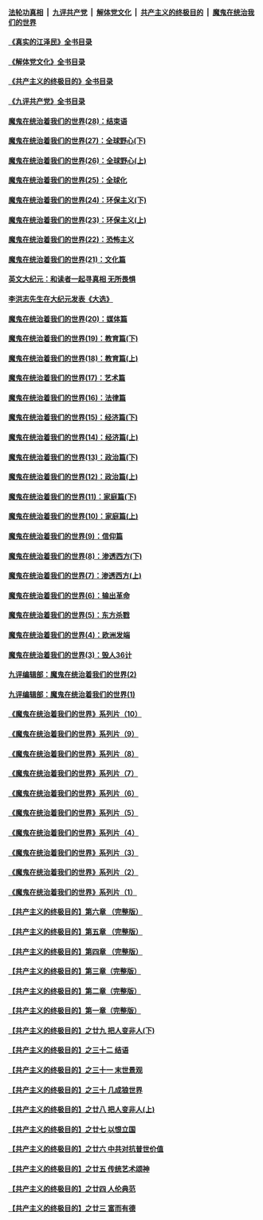 ####  [法轮功真相](../../../../basic/blob/master/README.md?t=09162331) &nbsp;|&nbsp; [九评共产党](../../../../9ping.md/blob/master/README.md?t=09162331) &nbsp;|&nbsp; [解体党文化](../../../../jtdwh.md/blob/master/README.md?t=09162331)  &nbsp;|&nbsp; [共产主义的终极目的](../../../../gczydzjmd.md/blob/master/README.md?t=09162331) &nbsp;|&nbsp; [魔鬼在统治我们的世界](../../../../mgztzwmdsj.md/blob/master/README.md?t=09162331) 

#### [《真实的江泽民》全书目录](../pages/nsc422/n13721399.md?t=09162331) 

#### [《解体党文化》全书目录](../pages/nsc422/n13721157.md?t=09162331) 

#### [《共产主义的终极目的》全书目录](../pages/nsc422/n13721048.md?t=09162331) 

#### [《九评共产党》全书目录](../pages/nsc422/n13708085.md?t=09162331) 

#### [魔鬼在统治着我们的世界(28)：结束语](../pages/nsc422/n10936246.md?t=09162331) 

#### [魔鬼在统治着我们的世界(27)：全球野心(下)](../pages/nsc422/n10928319.md?t=09162331) 

#### [魔鬼在统治着我们的世界(26)：全球野心(上)](../pages/nsc422/n10900318.md?t=09162331) 

#### [魔鬼在统治着我们的世界(25)：全球化](../pages/nsc422/n10788205.md?t=09162331) 

#### [魔鬼在统治着我们的世界(24)：环保主义(下)](../pages/nsc422/n10695307.md?t=09162331) 

#### [魔鬼在统治着我们的世界(23)：环保主义(上)](../pages/nsc422/n10688613.md?t=09162331) 

#### [魔鬼在统治着我们的世界(22)：恐怖主义](../pages/nsc422/n10614727.md?t=09162331) 

#### [魔鬼在统治着我们的世界(21)：文化篇](../pages/nsc422/n10597706.md?t=09162331) 

#### [英文大纪元：和读者一起寻真相 无所畏惧](../pages/nsc422/n12542027.md?t=09162331) 

#### [李洪志先生在大纪元发表《大选》](../pages/nsc422/n12534746.md?t=09162331) 

#### [魔鬼在统治着我们的世界(20)：媒体篇](../pages/nsc422/n10586579.md?t=09162331) 

#### [魔鬼在统治着我们的世界(19)：教育篇(下)](../pages/nsc422/n10564808.md?t=09162331) 

#### [魔鬼在统治着我们的世界(18)：教育篇(上)](../pages/nsc422/n10526970.md?t=09162331) 

#### [魔鬼在统治着我们的世界(17)：艺术篇](../pages/nsc422/n10499093.md?t=09162331) 

#### [魔鬼在统治着我们的世界(16)：法律篇](../pages/nsc422/n10485969.md?t=09162331) 

#### [魔鬼在统治着我们的世界(15)：经济篇(下)](../pages/nsc422/n10469975.md?t=09162331) 

#### [魔鬼在统治着我们的世界(14)：经济篇(上)](../pages/nsc422/n10457370.md?t=09162331) 

#### [魔鬼在统治着我们的世界(13)：政治篇(下)](../pages/nsc422/n10448270.md?t=09162331) 

#### [魔鬼在统治着我们的世界(12)：政治篇(上)](../pages/nsc422/n10444576.md?t=09162331) 

#### [魔鬼在统治着我们的世界(11)：家庭篇(下)](../pages/nsc422/n10440961.md?t=09162331) 

#### [魔鬼在统治着我们的世界(10)：家庭篇(上)](../pages/nsc422/n10435448.md?t=09162331) 

#### [魔鬼在统治着我们的世界(9)：信仰篇](../pages/nsc422/n10432159.md?t=09162331) 

#### [魔鬼在统治着我们的世界(8)：渗透西方(下)](../pages/nsc422/n10429603.md?t=09162331) 

#### [魔鬼在统治着我们的世界(7)：渗透西方(上)](../pages/nsc422/n10426013.md?t=09162331) 

#### [魔鬼在统治着我们的世界(6)：输出革命](../pages/nsc422/n10421536.md?t=09162331) 

#### [魔鬼在统治着我们的世界(5)：东方杀戮](../pages/nsc422/n10417707.md?t=09162331) 

#### [魔鬼在统治着我们的世界(4)：欧洲发端](../pages/nsc422/n10414890.md?t=09162331) 

#### [魔鬼在统治着我们的世界(3)：毁人36计](../pages/nsc422/n10411583.md?t=09162331) 

#### [九评编辑部：魔鬼在统治着我们的世界(2)](../pages/nsc422/n10410036.md?t=09162331) 

#### [九评编辑部：魔鬼在统治着我们的世界(1)](../pages/nsc422/n10406825.md?t=09162331) 

#### [《魔鬼在统治着我们的世界》系列片（10）](../pages/nsc422/n12292670.md?t=09162331) 

#### [《魔鬼在统治着我们的世界》系列片（9）](../pages/nsc422/n12290859.md?t=09162331) 

#### [《魔鬼在统治着我们的世界》系列片（8）](../pages/nsc422/n12287445.md?t=09162331) 

#### [《魔鬼在统治着我们的世界》系列片（7）](../pages/nsc422/n12283425.md?t=09162331) 

#### [《魔鬼在统治着我们的世界》系列片（6）](../pages/nsc422/n12282314.md?t=09162331) 

#### [《魔鬼在统治着我们的世界》系列片（5）](../pages/nsc422/n12281419.md?t=09162331) 

#### [《魔鬼在统治着我们的世界》系列片（4）](../pages/nsc422/n12274024.md?t=09162331) 

#### [《魔鬼在统治着我们的世界》系列片（3）](../pages/nsc422/n12271322.md?t=09162331) 

#### [《魔鬼在统治着我们的世界》系列片（2）](../pages/nsc422/n12269049.md?t=09162331) 

#### [《魔鬼在统治着我们的世界》系列片（1）](../pages/nsc422/n12267575.md?t=09162331) 

#### [【共产主义的终极目的】第六章 （完整版）](../pages/nsc422/n11428913.md?t=09162331) 

#### [【共产主义的终极目的】第五章 （完整版）](../pages/nsc422/n11428912.md?t=09162331) 

#### [【共产主义的终极目的】第四章 （完整版）](../pages/nsc422/n11428907.md?t=09162331) 

#### [【共产主义的终极目的】第三章（完整版）](../pages/nsc422/n11428848.md?t=09162331) 

#### [【共产主义的终极目的】第二章（完整版）](../pages/nsc422/n11428831.md?t=09162331) 

#### [【共产主义的终极目的】第一章（完整版）](../pages/nsc422/n11417651.md?t=09162331) 

#### [【共产主义的终极目的】之廿九 把人变非人(下)](../pages/nsc422/n11344140.md?t=09162331) 

#### [【共产主义的终极目的】之三十二 结语](../pages/nsc422/n11360535.md?t=09162331) 

#### [【共产主义的终极目的】之三十一 末世景观](../pages/nsc422/n11351129.md?t=09162331) 

#### [【共产主义的终极目的】之三十 几成狼世界](../pages/nsc422/n11348280.md?t=09162331) 

#### [【共产主义的终极目的】之廿八 把人变非人(上)](../pages/nsc422/n11340492.md?t=09162331) 

#### [【共产主义的终极目的】之廿七 以恨立国](../pages/nsc422/n11336944.md?t=09162331) 

#### [【共产主义的终极目的】之廿六 中共对抗普世价值](../pages/nsc422/n11324785.md?t=09162331) 

#### [【共产主义的终极目的】之廿五 传统艺术颂神](../pages/nsc422/n11296396.md?t=09162331) 

#### [【共产主义的终极目的】之廿四 人伦典范](../pages/nsc422/n11296397.md?t=09162331) 

#### [【共产主义的终极目的】之廿三 富而有德](../pages/nsc422/n11283598.md?t=09162331) 

